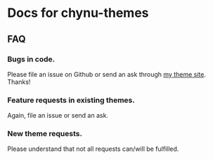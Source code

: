 # Docs for chynu-themes

## FAQ
### Bugs in code.
Please file an issue on Github or send an ask through [my theme site](http://chynu-themes.tumblr.com/). Thanks!

### Feature requests in existing themes.
Again, file an issue or send an ask.

### New theme requests.
Please understand that not all requests can/will be fulfilled.
